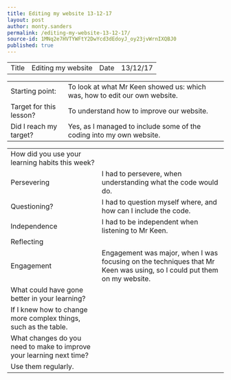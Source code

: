 ```yaml
---
title: Editing my website 13-12-17
layout: post
author: monty.sanders
permalink: /editing-my-website-13-12-17/
source-id: 1MNq2e7HVTYWFtY2DwYcd3dEdoyJ_oy23jvWrnIXQBJ0
published: true
---
```

<table>
  <tr>
    <td>Title</td>
    <td>Editing my website</td>
    <td>Date</td>
    <td>13/12/17</td>
  </tr>
</table>


<table>
  <tr>
    <td>Starting point:</td>
    <td>To look at what Mr Keen showed us: which was, how to edit our own website.</td>
  </tr>
  <tr>
    <td>Target for this lesson?</td>
    <td>To understand how to improve our website.</td>
  </tr>
  <tr>
    <td>Did I reach my target? </td>
    <td>Yes, as I managed to include some of the coding into my own website.</td>
  </tr>
</table>


<table>
  <tr>
    <td>How did you use your learning habits this week?</td>
    <td></td>
  </tr>
  <tr>
    <td>Persevering</td>
    <td>I had to persevere, when understanding what the code would do. </td>
  </tr>
  <tr>
    <td>Questioning?</td>
    <td>I had to question myself where, and how can I include the code.</td>
  </tr>
  <tr>
    <td>Independence</td>
    <td>I had to be independent when listening to Mr Keen.</td>
  </tr>
  <tr>
    <td>Reflecting</td>
    <td></td>
  </tr>
  <tr>
    <td>Engagement</td>
    <td>Engagement was major, when I was focusing on the techniques that Mr Keen was using, so I could put them on my website.  </td>
  </tr>
  <tr>
    <td>What could have gone better in your learning?</td>
    <td></td>
  </tr>
  <tr>
    <td>If I knew how to change more complex things, such as the table.</td>
    <td></td>
  </tr>
  <tr>
    <td>What changes do you need to make to improve your learning next time?</td>
    <td></td>
  </tr>
  <tr>
    <td>Use them regularly. </td>
    <td></td>
  </tr>
</table>


